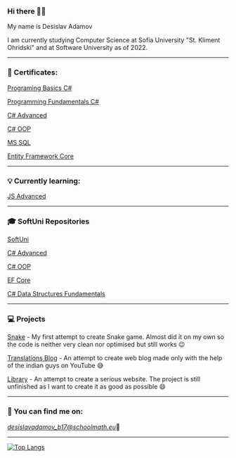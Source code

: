 ### Hi there 👋:slightly_smiling_face:	

My name is Desislav Adamov

I am currently studying Computer Science at Sofia University "St. Kliment Ohridski" and at Software University as of 2022.


---
  ### **📜 Certificates:**
  
  [Programing Basics C#](https://softuni.bg/certificates/details/112114/fdfaa873)
  
  [Programming Fundamentals C#](https://softuni.bg/certificates/details/119968/d26d6ed7)
  
  [C# Advanced](https://softuni.bg/certificates/details/123698/85507805)
  
  [C# OOP](https://softuni.bg/certificates/details/131038/8fbf7dd6)
  
  [MS SQL](https://softuni.bg/certificates/details/134870/38a2b678)
  
  [Entity Framework Core](https://softuni.bg/certificates/details/138360/65f5e8fc)
  
  
  ---
  ### **💡 Currently learning:**
  
  [JS Advanced](https://softuni.bg/modules/76/js-advanced/1362)
  
  
  ---
  ### **🎓 SoftUni Repositories**
  
[SoftUni](https://github.com/DekataBG/SoftUni)

[C# Advanced](https://github.com/DekataBG/SoftUni/tree/master/Advanced)

[C# OOP](https://github.com/DekataBG/SoftUni/tree/master/OOP)

[EF Core](https://github.com/DekataBG/SoftUni/tree/master/DB)

[C# Data Structures Fundamentals](https://github.com/DekataBG/SoftUni/tree/master/Data%20Structures)


---
  ### **💻 Projects**
  
  [Snake](https://github.com/DekataBG/Snake) - My first attempt to create Snake game. Almost did it on my own so the code is neither very clean nor optimised but still works :wink:
  
  [Translations Blog](https://github.com/DekataBG/TranslationsBlog) - An attempt to create web blog made only with the help of the indian guys on YouTube :sweat_smile:
  
  [Library](https://github.com/DekataBG/Library) - An attempt to create a serious website. The project is still unfinished as I want to create it as good as possible 	:smile:
  
  
  ---
  ### 💬 You can find me on: 
*desislavadamov_b17@schoolmath.eu*:email:
  
  
  ---
  [![Top Langs](https://github-readme-stats.vercel.app/api/top-langs/?username=dekatabg)](https://github.com/dekatabg/github-readme-stats)
  
  
